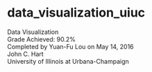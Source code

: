 # data_visualization_uiuc
Data Visualization  
Grade Achieved: 90.2%  
Completed by Yuan-Fu Lou on May 14, 2016  
John C. Hart  
University of Illinois at Urbana-Champaign